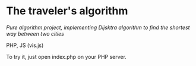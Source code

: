 # The traveler's algorithm

_Pure algorithm project, implementing Dijsktra algorithm to find the shortest way between two cities_

PHP, JS (vis.js)

To try it, just open index.php on your PHP server.
